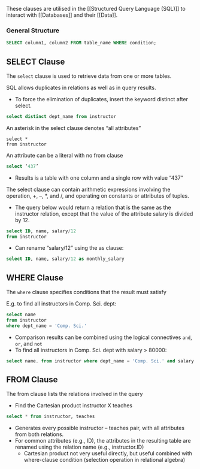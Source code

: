These clauses are utilised in the [[Structured Query Language (SQL)]] to interact with [[Databases]] and their [[Data]].


### General Structure 
```SQL
SELECT column1, column2 FROM table_name WHERE condition;
``` 

## SELECT Clause
The ``select`` clause is used to retrieve data from one or more tables.  

SQL allows duplicates in relations as well as in query results.  
- To force the elimination of duplicates, insert the keyword distinct after select.  
```SQL
select distinct dept_name from instructor
```

An asterisk in the select clause denotes “all attributes”  
```
select *  
from instructor  
```

An attribute can be a literal with no from clause  
```SQL
select ‘437’  
```
- Results is a table with one column and a single row with value “437” 

The select clause can contain arithmetic expressions involving the operation, +, –, \*, and /, and operating on  constants or attributes of tuples.  
- The query below would return a relation that is the same as the instructor relation, except that the value of the attribute salary  is divided by 12.  
```SQL
select ID, name, salary/12  
from instructor 
```

- Can rename “salary/12” using the as clause:  
```SQL
select ID, name, salary/12 as monthly_salary
```

## WHERE Clause
The ``where`` clause specifies conditions that the result must satisfy

E.g. to find all instructors in Comp. Sci. dept:
```SQL
select name 
from instructor 
where dept_name = 'Comp. Sci.'
```

- Comparison results can be combined using the logical connectives ``and``, ``or``, and ``not`` 
- To find all instructors in Comp. Sci. dept with salary > 80000:
```SQL
select name. from instructor where dept_name = 'Comp. Sci.' and salary > 8000
```

## FROM Clause
The from clause lists the relations involved in the query 
- Find the Cartesian product instructor X teaches
```SQL
select * from instructor, teaches
```
- Generates every possible instructor – teaches pair, with all attributes from both relations.
- For common attributes (e.g., ID), the attributes in the resulting table are renamed using the relation name (e.g., instructor.ID)
	- Cartesian product not very useful directly, but useful combined with where-clause condition (selection operation in relational algebra)

